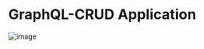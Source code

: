 # GraphQL-CRUD Application
![image](https://github.com/user-attachments/assets/b015201f-002f-4739-be1b-86fad8416075)

